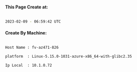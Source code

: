 
   
#### This Page Create at:

```bash

2023-02-09 - 06:59:42 UTC

```

#### Create By Machine:

```bash

Host Name : fv-az471-826

platform  : Linux-5.15.0-1031-azure-x86_64-with-glibc2.35

Ip Local  : 10.1.0.72

```


